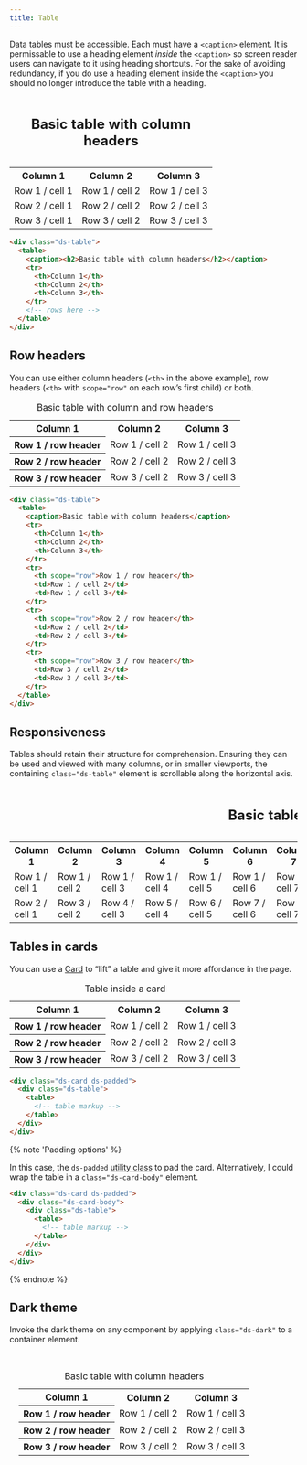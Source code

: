 ```yaml
---
title: Table
---
```


Data tables must be accessible. Each must have a `<caption>` element. It is permissable to use a heading element _inside_ the `<caption>` so screen reader users can navigate to it using heading shortcuts. For the sake of avoiding redundancy, if you do use a heading element inside the `<caption>` you should no longer introduce the table with a heading.

<div class="ds-scope">
  <div class="ds-table">
    <table>
      <caption><h2>Basic table with column headers</h2></caption>
      <tr>
        <th>Column 1</th>
        <th>Column 2</th>
        <th>Column 3</th>
      </tr>
      <tr>
        <td>Row 1 / cell 1</td>
        <td>Row 1 / cell 2</td>
        <td>Row 1 / cell 3</td>
      </tr>
      <tr>
        <td>Row 2 / cell 1</td>
        <td>Row 2 / cell 2</td>
        <td>Row 2 / cell 3</td>
      </tr>
      <tr>
        <td>Row 3 / cell 1</td>
        <td>Row 3 / cell 2</td>
        <td>Row 3 / cell 3</td>
      </tr>
    </table>
  </div>
</div>

```html
<div class="ds-table">
  <table>
    <caption><h2>Basic table with column headers</h2></caption>
    <tr>
      <th>Column 1</th>
      <th>Column 2</th>
      <th>Column 3</th>
    </tr>
    <!-- rows here -->
  </table>
</div>
```

## Row headers

You can use either column headers (`<th>` in the above example), row headers (`<th>` with `scope="row"` on each row’s first child) or both.

<div class="ds-scope">
  <div class="ds-table">
    <table>
      <caption>Basic table with column and row headers</caption>
      <tr>
        <th>Column 1</th>
        <th>Column 2</th>
        <th>Column 3</th>
      </tr>
      <tr>
        <th scope="row">Row 1 / row header</th>
        <td>Row 1 / cell 2</td>
        <td>Row 1 / cell 3</td>
      </tr>
      <tr>
        <th scope="row">Row 2 / row header</th>
        <td>Row 2 / cell 2</td>
        <td>Row 2 / cell 3</td>
      </tr>
      <tr>
        <th scope="row">Row 3 / row header</th>
        <td>Row 3 / cell 2</td>
        <td>Row 3 / cell 3</td>
      </tr>
    </table>
  </div>
</div>

```html
<div class="ds-table">
  <table>
    <caption>Basic table with column headers</caption>
    <tr>
      <th>Column 1</th>
      <th>Column 2</th>
      <th>Column 3</th>
    </tr>
    <tr>
      <th scope="row">Row 1 / row header</th>
      <td>Row 1 / cell 2</td>
      <td>Row 1 / cell 3</td>
    </tr>
    <tr>
      <th scope="row">Row 2 / row header</th>
      <td>Row 2 / cell 2</td>
      <td>Row 2 / cell 3</td>
    </tr>
    <tr>
      <th scope="row">Row 3 / row header</th>
      <td>Row 3 / cell 2</td>
      <td>Row 3 / cell 3</td>
    </tr>
  </table>
</div>
```

## Responsiveness

Tables should retain their structure for comprehension. Ensuring they can be used and viewed with many columns, or in smaller viewports, the containing `class="ds-table"` element is scrollable along the horizontal axis.

<div class="ds-scope">
  <div class="ds-table">
    <table>
      <caption><h2>Basic table with column headers</h2></caption>
      <tr>
        <th>Column 1</th>
        <th>Column 2</th>
        <th>Column 3</th>
        <th>Column 4</th>
        <th>Column 5</th>
        <th>Column 6</th>
        <th>Column 7</th>
        <th>Column 8</th>
        <th>Column 9</th>
        <th>Column 10</th>
        <th>Column 11</th>
        <th>Column 12</th>
        <th>Column 13</th>
        <th>Column 14</th>
        <th>Column 15</th>
      </tr>
      <tr>
        <td>Row 1 / cell 1</td>
        <td>Row 1 / cell 2</td>
        <td>Row 1 / cell 3</td>
        <td>Row 1 / cell 4</td>
        <td>Row 1 / cell 5</td>
        <td>Row 1 / cell 6</td>
        <td>Row 1 / cell 7</td>
        <td>Row 1 / cell 8</td>
        <td>Row 1 / cell 9</td>
        <td>Row 1 / cell 10</td>
        <td>Row 1 / cell 11</td>
        <td>Row 1 / cell 12</td>
        <td>Row 1 / cell 13</td>
        <td>Row 1 / cell 14</td>
        <td>Row 1 / cell 15</td>
      </tr>
      <tr>
        <td>Row 2 / cell 1</td>
        <td>Row 3 / cell 2</td>
        <td>Row 4 / cell 3</td>
        <td>Row 5 / cell 4</td>
        <td>Row 6 / cell 5</td>
        <td>Row 7 / cell 6</td>
        <td>Row 8 / cell 7</td>
        <td>Row 9 / cell 8</td>
        <td>Row 9 / cell 9</td>
        <td>Row 9 / cell 10</td>
        <td>Row 9 / cell 11</td>
        <td>Row 9 / cell 12</td>
        <td>Row 9 / cell 13</td>
        <td>Row 9 / cell 14</td>
        <td>Row 9 / cell 15</td>
      </tr>
    </table>
  </div>
</div>

## Tables in cards

You can use a [Card]({{site.basedir}}/components/card) to “lift” a table and give it more affordance in the page.

<div class="ds-scope">
  <div class="ds-card ds-padded">
    <div class="ds-table">
      <table>
        <caption>Table inside a card</caption>
        <tr>
          <th>Column 1</th>
          <th>Column 2</th>
          <th>Column 3</th>
        </tr>
        <tr>
          <th scope="row">Row 1 / row header</th>
          <td>Row 1 / cell 2</td>
          <td>Row 1 / cell 3</td>
        </tr>
        <tr>
          <th scope="row">Row 2 / row header</th>
          <td>Row 2 / cell 2</td>
          <td>Row 2 / cell 3</td>
        </tr>
        <tr>
          <th scope="row">Row 3 / row header</th>
          <td>Row 3 / cell 2</td>
          <td>Row 3 / cell 3</td>
        </tr>
      </table>
    </div>
  </div>
</div>

```html
<div class="ds-card ds-padded">
  <div class="ds-table">
    <table>
      <!-- table markup -->
    </table>
  </div>
</div>
```

{% note 'Padding options' %}

In this case, the `ds-padded` [utility class]({{site.basedir}}/components/utilities) to pad the card. Alternatively, I could wrap the table in a `class="ds-card-body"` element.

```html
<div class="ds-card ds-padded">
  <div class="ds-card-body">
    <div class="ds-table">
      <table>
        <!-- table markup -->
      </table>
    </div>
  </div>
</div>
```

{% endnote %}

## Dark theme

Invoke the dark theme on any component by applying `class="ds-dark"` to a container element.

<div class="ds-scope">
  <div class="ds-dark" style="padding: 1rem">
    <div class="ds-table">
      <table>
        <caption>Basic table with column headers</caption>
        <tr>
          <th>Column 1</th>
          <th>Column 2</th>
          <th>Column 3</th>
        </tr>
        <tr>
          <th scope="row">Row 1 / row header</th>
          <td>Row 1 / cell 2</td>
          <td>Row 1 / cell 3</td>
        </tr>
        <tr>
          <th scope="row">Row 2 / row header</th>
          <td>Row 2 / cell 2</td>
          <td>Row 2 / cell 3</td>
        </tr>
        <tr>
          <th scope="row">Row 3 / row header</th>
          <td>Row 3 / cell 2</td>
          <td>Row 3 / cell 3</td>
        </tr>
      </table>
    </div>
  </div>
</div>

